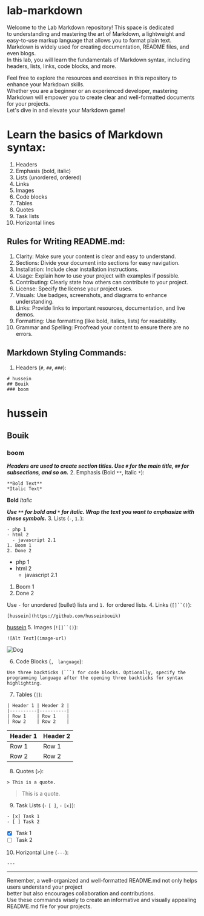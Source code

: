 # lab-markdown
Welcome to the Lab Markdown repository! This space is dedicated<br> to understanding and mastering the art of Markdown, a lightweight and easy-to-use markup language that allows you to format plain text.<br> Markdown is widely used for creating documentation, README files, and even blogs.<br> In this lab, you will learn the fundamentals of Markdown syntax, including headers, lists, links, code blocks, and more.<br>

Feel free to explore the resources and exercises in this repository to enhance your Markdown skills.<br> Whether you are a beginner or an experienced developer, mastering Markdown will empower you to create clear and well-formatted documents for your projects.<br> Let's dive in and elevate your Markdown game!<br>
# Learn the basics of Markdown syntax:
1. Headers
2. Emphasis (bold, italic)
3. Lists (unordered, ordered)
4. Links
5. Images
6. Code blocks
7. Tables
8. Quotes
9. Task lists
10. Horizontal lines
## Rules for Writing README.md:
1. Clarity: Make sure your content is clear and easy to understand.
2. Sections: Divide your document into sections for easy navigation.
3. Installation: Include clear installation instructions.
4. Usage: Explain how to use your project with examples if possible.
5. Contributing: Clearly state how others can contribute to your project.
6. License: Specify the license your project uses.
7. Visuals: Use badges, screenshots, and diagrams to enhance understanding.
8. Links: Provide links to important resources, documentation, and live demos.
9. Formatting: Use formatting (like bold, italics, lists) for readability.
10. Grammar and Spelling: Proofread your content to ensure there are no errors.
## Markdown Styling Commands:
1. Headers (`#`, `##`, `###`):
```
# hussein
## Bouik
### boom
```
# hussein
## Bouik
### boom

***Headers are used to create section titles. Use `#` for the main title, `##` for subsections, and so on.***
2. Emphasis (Bold `**`, Italic `*`):

```
**Bold Text**
*Italic Text*
```
**Bold**
*Italic*

***Use `**` for bold and `*` for italic. Wrap the text you want to emphasize with these symbols.***
3. Lists (`-`, `1.`):

```
- php 1
- html 2
  - javascript 2.1
1. Boom 1
2. Done 2
```
- php 1
- html 2
  - javascript 2.1
1. Boom 1
2. Done 2

Use `-` for unordered (bullet) lists and `1.` for ordered lists.
4. Links (`[]``()`):
```
[hussein](https://github.com/husseinbouik)
```
[hussein](https://github.com/husseinbouik)
5. Images (`![]``()`):
```
![Alt Text](image-url)
```
![Dog](https://images.unsplash.com/photo-1543466835-00a7907e9de1?auto=format&fit=crop&q=80&w=1974&ixlib=rb-4.0.3&ixid=M3wxMjA3fDB8MHxwaG90by1wYWdlfHx8fGVufDB8fHx8fA%3D%3D)


6. Code Blocks (`,` ` language`):
```
Use three backticks (```) for code blocks. Optionally, specify the programming language after the opening three backticks for syntax highlighting.

```
7. Tables (`|`):
```
| Header 1 | Header 2 |
|----------|----------|
| Row 1    | Row 1    |
| Row 2    | Row 2    |
```
| Header 1 | Header 2 |
|----------|----------|
| Row 1    | Row 1    |
| Row 2    | Row 2    |

8. Quotes  (`>`):
```
> This is a quote.
```
> This is a quote.

9. Task Lists (`-` `[ ]`, `-` `[x]`):
```
- [x] Task 1
- [ ] Task 2
```
- [x] Task 1
- [ ] Task 2
10. Horizontal Line (`---`):
```
---
```

---
Remember, a well-organized and well-formatted README.md not only helps users understand your project<br> better but also encourages collaboration and contributions.<br> Use these commands wisely to create an informative and visually appealing README.md file for your projects.
